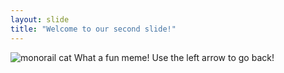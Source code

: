 ```yaml
---
layout: slide
title: "Welcome to our second slide!"
---
```

![monorail cat](https://i2.wp.com/bestlifeonline.com/wp-content/uploads/2018/06/cat-meme-4.jpg?resize=1024%2C750&ssl=1) 
What a fun meme!
Use the left arrow to go back!
